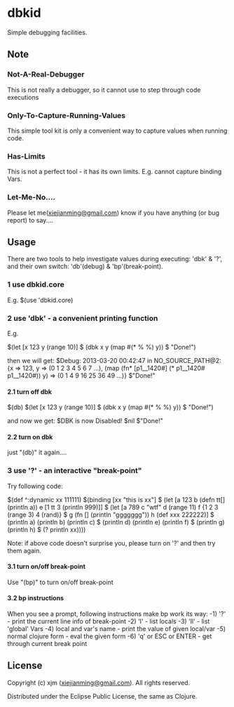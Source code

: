 # dbkid

Simple debugging facilities.

## Note
### Not-A-Real-Debugger
This is not really a debugger, so it cannot use to step through code executions
### Only-To-Capture-Running-Values
This simple tool kit is only a convenient way to capture values when running code.
### Has-Limits
This is not a perfect tool - it has its own limits. E.g. cannot capture binding Vars. 
### Let-Me-No....
Please let me(xiejianming@gmail.com) know if you have anything (or bug report) to say....

## Usage
There are two tools to help investigate values during executing: 'dbk' & '?', and their own switch: 'db'(debug) & 'bp'(break-point).

### 1 use dbkid.core
E.g. 
$(use 'dbkid.core)

### 2 use 'dbk' - a convenient printing function
E.g.

$(let [x 123 y (range 10)]
$   (dbk x y (map #(* % %) y))
$   "Done!")

then we will get:
$Debug: 2013-03-20 00:42:47 in NO_SOURCE_PATH@2: {x => 123, y => (0 1 2 3 4 5 6 7 ...), (map (fn* [p1__1420#] (* p1__1420# p1__1420#)) y) => (0 1 4 9 16 25 36 49 ...)}
$"Done!"
#### 2.1 turn off dbk
$(db)
$(let [x 123 y (range 10)]
$     (dbk x y (map #(* % %) y))
$     "Done!")
     
and now we get:
$DBK is now Disabled!
$nil
$"Done!"
#### 2.2 turn on dbk
just "(db)" it again....

### 3 use '?' - an interactive "break-point"
Try following code:

$(def ^:dynamic xx 111111)
$(binding [xx "this is xx"]
$  (let [a 123 b (defn tt[] (println a)) e [1 tt 3 (println 999)]]
$    (let [a 789 c "wtf" d (range 11) f {1 2 3 (range 3) 4 (rand)} 
$          g (fn [] (println "ggggggg")) h (def xxx 222222)]
$      (println a) (println b) (println c)
$      (println d) (println e) (println f)
$      (println g) (println h)
$      (? println xx))))

Note: if above code doesn't surprise you, please turn on '?' and then try them again.

#### 3.1 turn on/off break-point
Use "(bp)" to turn on/off break-point
#### 3.2 bp instructions
When you see a prompt, following instructions make bp work its way:
-1) '?' - print the current line info of break-point 
-2) 'l' - list locals
-3) 'll' - list 'global' Vars
-4) local and var's name - print the value of given local/var
-5) normal clojure form - eval the given form
-6) 'q' or ESC or ENTER - get through current break point

## License

Copyright (c) xjm (xiejianming@gmail.com). All rights reserved.

Distributed under the Eclipse Public License, the same as Clojure.
